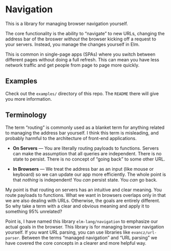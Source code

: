 # Navigation

This is a library for managing browser navigation yourself.

The core functionality is the ability to &ldquo;navigate&rdquo; to new URLs, changing the address bar of the broswer *without* the browser kicking off a request to your servers. Instead, you manage the changes yourself in Elm.

This is common in single-page apps (SPAs) where you switch between different pages without doing a full refresh. This can mean you have less network traffic and get people from page to page more quickly.


## Examples

Check out the `examples/` directory of this repo. The `README` there will give you more information.


## Terminology

The term &ldquo;routing&rdquo; is commonly used as a blanket term for anything related to managing the address bar yourself. I think this term is misleading, and probably harmful to the architecture of front-end applications.

  - **On Servers** &mdash; You are literally routing payloads to functions. Servers can make the assumption that all queries are independent. There is no state to persist. There is no concept of &ldquo;going back&rdquo; to some other URL.

  - **In Browsers** &mdash; We treat the address bar as an input (like mouse or keyboard) so we can update our app more efficiently. The whole point is that *nothing* is independent! You *can* persist state. You *can* go back.

My point is that routing on servers has an intuitive and clear meaning. You route payloads to functions. What we want in browsers overlaps only in that we are also dealing with URLs. Otherwise, the goals are entirely different. So why take a term with a clear and obvious meaning and apply it to something 95% unrelated?

Point is, I have named this library `elm-lang/navigation` to emphasize our actual goals in the browser. This library is for managing browser navigation yourself. If you want URL parsing, you can use libraries like `evancz/url-parser`. Between the terms &ldquo;managed navigation&rdquo; and &ldquo;URL parsing&rdquo; we have covered the core concepts in a clearer and more helpful way.